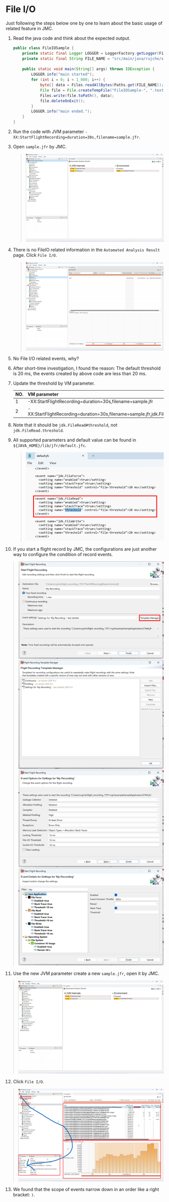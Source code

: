 # File I/O

Just following the steps below one by one to learn about the basic usage of related feature in JMC.

1. Read the java code and think about the expected output.
    ```java
    public class FileIOSample {
        private static final Logger LOGGER = LoggerFactory.getLogger(FileIOSample.class);
        private static final String FILE_NAME = "src/main/java/rujche/sample/jmc/FileIOSample.java";
    
        public static void main(String[] args) throws IOException {
            LOGGER.info("main started");
            for (int i = 0; i < 1_000; i++) {
                byte[] data = Files.readAllBytes(Paths.get(FILE_NAME));
                File file = File.createTempFile("FileIOSample-", ".text");
                Files.write(file.toPath(), data);
                file.deleteOnExit();
            }
            LOGGER.info("main ended.");
        }
    }
    ```
2. Run the code with JVM parameter `-XX:StartFlightRecording=duration=30s,filename=sample.jfr`.
3. Open `sample.jfr` by JMC.
   > ![FileIO-no-file-event-1](../pictures/FileIO-no-file-event-1.png)
4. There is no FileIO related information in the `Automated Analysis Result` page. Click `File I/O`.
   > ![FileIO-no-file-event-2](../pictures/FileIO-no-file-event-2.png)
5. No File I/O related events, why?
6. After short-time investigation, I found the reason: The default threshold is 20 ms, the events created by above code 
   are less than 20 ms. 
7. Update the threshold by VM parameter.

   | NO.        | VM parameter                                                                                                     |
   |------------|------------------------------------------------------------------------------------------------------------------|
   | 1          | -XX:StartFlightRecording=duration=30s,filename=sample.jfr                                                        |
   | 2          | -XX:StartFlightRecording=duration=30s,filename=sample.jfr,jdk.FileRead#threshold=0ns,jdk.FileWrite#threshold=0ns |
8. Note that it should be `jdk.FileRead#threshold`, not `jdk.FileRead.threshold`.
9. All supported parameters and default value can be found in `${JAVA_HOME}/lib/jfr/default.jfc`.
   > ![FileIO-default-jfc](../pictures/FileIO-default-jfc.png)
10. If you start a flight record by JMC, the configurations are just another way to configure the condition of record
   events.
   > ![FileIO-JMC-start-a-recording](../pictures/FileIO-JMC-start-a-recording.png)
   > ![FileIO-JMC-start-a-recording-template-manager](../pictures/FileIO-JMC-start-a-recording-template-manager.png)
   > ![FileIO-JMC-start-a-recording-event-options](../pictures/FileIO-JMC-start-a-recording-event-options.png)
   > ![FileIO-JMC-start-a-recording-event-options-2](../pictures/FileIO-JMC-start-a-recording-event-options-2.png)
11. Use the new JVM parameter create a new `sample.jfr`, open it by JMC.
   > ![FileIO-nothing-special-in-Automated-Analysis-Results](../pictures/FileIO-nothing-special-in-Automated-Analysis-Results.png)
12. Click `File I/O`.
   > ![FileIO-scope-narrow-down-in-order](../pictures/FileIO-scope-narrow-down-in-order.png)
13. We found that the scope of events narrow down in an order like a right bracket: `)`.



